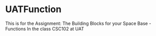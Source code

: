 # UATFunction
This is for the Assignment: The Building Blocks for your Space Base - Functions
In the class CSC102 at UAT
